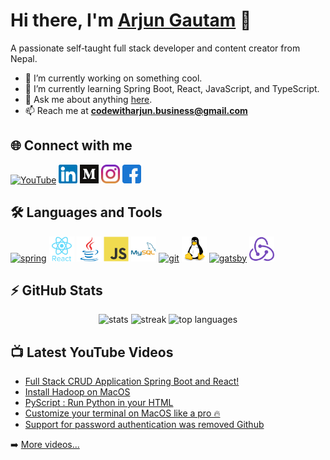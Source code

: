 # Hi there, I'm [Arjun Gautam](https://codewitharjun.com) 👋

A passionate self‑taught full stack developer and content creator from Nepal.

- 🔭 I’m currently working on something cool.
- 🌱 I’m currently learning Spring Boot, React, JavaScript, and TypeScript.
- 💬 Ask me about anything [here](https://github.com/arjun-sudo/arjun-sudo/issues).
- 📫 Reach me at **codewitharjun.business@gmail.com**

## 🌐 Connect with me
<p align="left">
  <a href="https://www.youtube.com/codewitharjun" target="_blank"><img src="https://raw.githubusercontent.com/arjun-sudo/arjun-sudo/master/assets/youtube.png" width="30" alt="YouTube"/></a>
  <a href="https://www.linkedin.com/in/arjungautam1/" target="_blank"><img src="https://raw.githubusercontent.com/arjun-sudo/arjun-sudo/master/assets/linkedin.svg" width="30" alt="LinkedIn"/></a>
  <a href="https://medium.com/@codewitharjun" target="_blank"><img src="https://raw.githubusercontent.com/arjun-sudo/arjun-sudo/master/assets/medium.png" width="30" alt="Medium"/></a>
  <a href="https://www.instagram.com/__arjungautam/" target="_blank"><img src="https://github.com/arjun-sudo/arjun-sudo/blob/master/assets/instagram.svg" width="30" alt="Instagram"/></a>
  <a href="https://www.facebook.com/people/Arjun-Gautam/100010140661075" target="_blank"><img src="https://github.com/arjun-sudo/arjun-sudo/blob/master/assets/facebook.svg" width="30" alt="Facebook"/></a>
</p>

## 🛠️ Languages and Tools
<p align="left">
  <a href="https://spring.io/" target="_blank"><img src="https://www.vectorlogo.zone/logos/springio/springio-icon.svg" alt="spring" width="40" height="40"/></a>
  <a href="https://reactjs.org/" target="_blank"><img src="https://raw.githubusercontent.com/devicons/devicon/master/icons/react/react-original-wordmark.svg" alt="react" width="40" height="40"/></a>
  <a href="https://www.java.com" target="_blank"><img src="https://raw.githubusercontent.com/devicons/devicon/master/icons/java/java-original.svg" alt="java" width="40" height="40"/></a>
  <a href="https://developer.mozilla.org/en-US/docs/Web/JavaScript" target="_blank"><img src="https://raw.githubusercontent.com/devicons/devicon/master/icons/javascript/javascript-original.svg" alt="javascript" width="40" height="40"/></a>
  <a href="https://www.mysql.com/" target="_blank"><img src="https://raw.githubusercontent.com/devicons/devicon/master/icons/mysql/mysql-original-wordmark.svg" alt="mysql" width="40" height="40"/></a>
  <a href="https://git-scm.com/" target="_blank"><img src="https://www.vectorlogo.zone/logos/git-scm/git-scm-icon.svg" alt="git" width="40" height="40"/></a>
  <a href="https://www.linux.org/" target="_blank"><img src="https://raw.githubusercontent.com/devicons/devicon/master/icons/linux/linux-original.svg" alt="linux" width="40" height="40"/></a>
  <a href="https://flutter.dev" target="_blank"><img src="https://www.vectorlogo.zone/logos/gatsbyjs/gatsbyjs-icon.svg" alt="gatsby" width="40" height="40"/></a>
  <a href="https://redux.js.org" target="_blank"><img src="https://raw.githubusercontent.com/devicons/devicon/master/icons/redux/redux-original.svg" alt="redux" width="40" height="40"/></a>
</p>

## ⚡ GitHub Stats
<p align="center">
  <img src="https://github-readme-stats.vercel.app/api?username=arjun-sudo&show_icons=true&theme=transparent" alt="stats"/>
  <img src="https://github-readme-streak-stats.herokuapp.com?user=arjun-sudo&theme=transparent" alt="streak"/>
  <img src="https://github-readme-stats.vercel.app/api/top-langs/?username=arjun-sudo&layout=compact&theme=transparent" alt="top languages"/>
</p>

## 📺 Latest YouTube Videos
<!-- YOUTUBE:START -->
- [Full Stack CRUD Application Spring Boot and React!](https://youtu.be/TW5PD_TJMXo)
- [Install Hadoop on MacOS](https://youtu.be/H999fIuymqc)
- [PyScript : Run Python in your HTML](https://youtu.be/PvFshrgv9sc)
- [Customize your terminal on MacOS like a pro 🔥](https://youtu.be/Y9eBohzBcJ8)
- [Support for password authentication was removed Github ](https://youtu.be/ytSoabxSQ6E)
<!-- YOUTUBE:END -->

➡️ [More videos...](https://youtube.com/codewitharjun)
